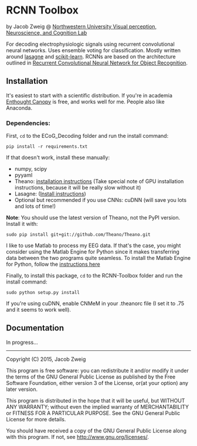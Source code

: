 # RCNN Toolbox

by Jacob Zweig @ [Northwestern University Visual perception, Neuroscience, and Cognition Lab](http://groups.psych.northwestern.edu/grabowecky_suzuki/Grabowecky_Suzuki_Lab/Research.html)

For decoding electrophysiologic signals using recurrent convolutional neural networks. Uses ensemble voting for classification. Mostly written around [lasagne](http://lasagne.readthedocs.io/en/latest/index.html) and [scikit-learn](http://scikit-learn.org/). RCNNs are based on the architecture outlined in [Recurrent Convolutional Neural Network for Object Recognition](http://www.cv-foundation.org/openaccess/content_cvpr_2015/papers/Liang_Recurrent_Convolutional_Neural_2015_CVPR_paper.pdf).

## Installation

It's easiest to start with a scientific distribution. If you're in academia [Enthought Canopy](https://enthought.com/products/canopy/) is free, and works well for me. People also like Anaconda.

### Dependencies:

First, `cd` to the ECoG_Decoding folder and run the install command:
```
pip install -r requirements.txt
```
If that doesn't work, install these manually:
- numpy, scipy
- pyyaml
- Theano: [installation instructions](http://deeplearning.net/software/theano/install.html#install) (Take special note of GPU installation instructions, because it will be really slow without it)
- Lasagne: ([Install instructions](http://lasagne.readthedocs.io/en/latest/user/installation.html))
- Optional but recommended if you use CNNs: cuDNN (will save you lots and lots of time!)


**Note**: You should use the latest version of Theano, not the PyPI version. Install it with:
```
sudo pip install git+git://github.com/Theano/Theano.git
```

I like to use Matlab to process my EEG data. If that's the case, you might consider using the Matlab Engine for Python since it makes transferring data between the two programs quite seamless. To install the Matlab Engine for Python, follow the [instructions here](http://www.mathworks.com/help/matlab/matlab_external/install-the-matlab-engine-for-python.html)


Finally, to install this package, `cd` to the RCNN-Toolbox folder and run the install command:
```
sudo python setup.py install
```

If you're using cuDNN, enable CNMeM in your .theanorc file (I set it to .75 and it seems to work well). 



## Documentation

In progress...

***

Copyright (C) 2015, Jacob Zweig

This program is free software: you can redistribute it and/or modify it under the terms of the GNU General Public License as published by the Free Software Foundation, either version 3 of the License, or(at your option) any later version.

This program is distributed in the hope that it will be useful, but WITHOUT ANY WARRANTY; without even the implied warranty of MERCHANTABILITY or FITNESS FOR A PARTICULAR PURPOSE.  See the GNU General Public License for more details.

You should have received a copy of the GNU General Public License along with this program.  If not, see <http://www.gnu.org/licenses/>.

